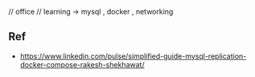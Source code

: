 // office 
// learning -> mysql , docker , networking 




## Ref 
- https://www.linkedin.com/pulse/simplified-guide-mysql-replication-docker-compose-rakesh-shekhawat/
